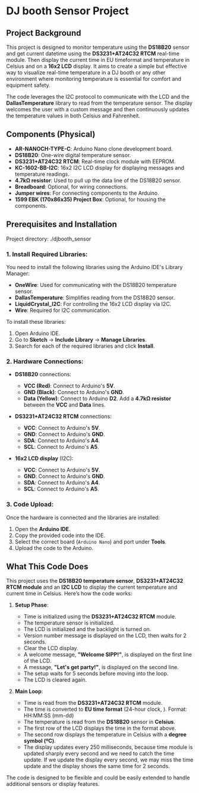 # DJ booth Sensor Project

## Project Background

This project is designed to monitor temperature using the **DS18B20** sensor and get current datetime using the **DS3231+AT24C32 RTCM** real-time module. Then display the current time in EU timeformat and temperature in Celsius and on a **16x2 LCD** display. It aims to create a simple but effective way to visualize real-time temperature in a DJ booth or any other environment where monitoring temperature is essential for comfort and equipment safety.

The code leverages the I2C protocol to communicate with the LCD and the **DallasTemperature** library to read from the temperature sensor. The display welcomes the user with a custom message and then continuously updates the temperature values in both Celsius and Fahrenheit.

## Components (Physical)

- **AR-NANOCH-TYPE-C**: Arduino Nano clone development board.
- **DS18B20**: One-wire digital temperature sensor.
- **DS3231+AT24C32 RTCM**: Real-time clock module with EEPROM.
- **KC-1602-BB-I2C**: 16x2 I2C LCD display for displaying messages and temperature readings.
- **4.7kΩ resistor**: Used to pull up the data line of the DS18B20 sensor.
- **Breadboard**: Optional, for wiring connections.
- **Jumper wires**: For connecting components to the Arduino.
- **1599 EBK (170x86x35) Project Box**: Optional, for housing the components.

## Prerequisites and Installation

Project directory: ./djbooth_sensor

### 1. Install Required Libraries:

You need to install the following libraries using the Arduino IDE's Library Manager:

- **OneWire**: Used for communicating with the DS18B20 temperature sensor.
- **DallasTemperature**: Simplifies reading from the DS18B20 sensor.
- **LiquidCrystal_I2C**: For controlling the 16x2 LCD display via I2C.
- **Wire**: Required for I2C communication.

To install these libraries:

1. Open Arduino IDE.
2. Go to **Sketch** -> **Include Library** -> **Manage Libraries**.
3. Search for each of the required libraries and click **Install**.

### 2. Hardware Connections:

- **DS18B20** connections:

  - **VCC (Red)**: Connect to Arduino's **5V**.
  - **GND (Black)**: Connect to Arduino's **GND**.
  - **Data (Yellow)**: Connect to Arduino **D2**. Add a **4.7kΩ resistor** between the **VCC** and **Data** lines.

- **DS3231+AT24C32 RTCM** connections:

  - **VCC**: Connect to Arduino's **5V**.
  - **GND**: Connect to Arduino's **GND**.
  - **SDA**: Connect to Arduino's **A4**.
  - **SCL**: Connect to Arduino's **A5**.

- **16x2 LCD display** (I2C):
  - **VCC**: Connect to Arduino's **5V**.
  - **GND**: Connect to Arduino's **GND**.
  - **SDA**: Connect to Arduino's **A4**.
  - **SCL**: Connect to Arduino's **A5**.

### 3. Code Upload:

Once the hardware is connected and the libraries are installed:

1. Open the **Arduino IDE**.
2. Copy the provided code into the IDE.
3. Select the correct board (`Arduino Nano`) and port under **Tools**.
4. Upload the code to the Arduino.

## What This Code Does

This project uses the **DS18B20 temperature sensor**, **DS3231+AT24C32 RTCM module** and an **I2C LCD** to display the current temperature and current time in Celsius. Here’s how the code works:

1. **Setup Phase**:

   - Time is initialized using the **DS3231+AT24C32 RTCM** module.
   - The temperature sensor is initialized.
   - The LCD is initialized and the backlight is turned on.
   - Version number message is displayed on the LCD, then waits for 2 seconds.
   - Clear the LCD display.
   - A welcome message, **"Welcome SIPP!"**, is displayed on the first line of the LCD.
   - A message, **"Let's get party!"**, is displayed on the second line.
   - The setup waits for 5 seconds before moving into the loop.
   - The LCD is cleared again.

2. **Main Loop**:
   - Time is read from the **DS3231+AT24C32 RTCM** module.
   - The time is converted to **EU time format** (24-hour clock, ). Format: HH:MM:SS (mm-dd)
   - The temperature is read from the **DS18B20** sensor in **Celsius**.
   - The first row of the LCD displays the time in the format above.
   - The second row displays the temperature in Celsius with a **degree symbol (ºC)**.
   - The display updates every 250 milliseconds, because time module is updated sharply every second and we need to catch the time update. If we update the display every second, we may miss the time update and the display shows the same time for 2 seconds.

The code is designed to be flexible and could be easily extended to handle additional sensors or display features.
